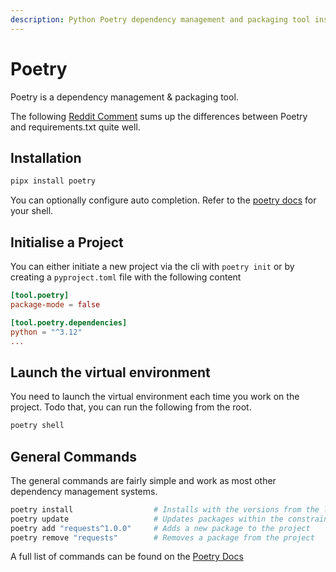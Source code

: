 ```yaml
---
description: Python Poetry dependency management and packaging tool installation, configuration, and usage guide.
---
```

# Poetry

Poetry is a dependency management & packaging tool. 

The following [Reddit Comment](https://www.reddit.com/r/learnpython/comments/xjyz13/comment/ipba11z/) sums up the differences between Poetry and requirements.txt quite well.

## Installation

```sh
pipx install poetry
```

You can optionally configure auto completion. Refer to the [poetry docs](https://python-poetry.org/docs/#enable-tab-completion-for-bash-fish-or-zsh) for your shell. 

## Initialise a Project

You can either initiate a new project via the cli with `poetry init` or by creating a `pyproject.toml` file with the following content

```toml
[tool.poetry]
package-mode = false

[tool.poetry.dependencies]
python = "^3.12"
...
```

## Launch the virtual environment

You need to launch the virtual environment each time you work on the project. Todo that, you can run the following from the root.

```sh
poetry shell
```

## General Commands

The general commands are fairly simple and work as most other dependency management systems.

```sh
poetry install                  # Installs with the versions from the lock file
poetry update                   # Updates packages within the constraints
poetry add "requests^1.0.0"     # Adds a new package to the project
poetry remove "requests"        # Removes a package from the project
```
A full list of commands can be found on the [Poetry Docs](https://python-poetry.org/docs/cli/)